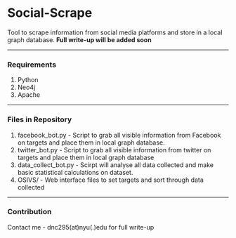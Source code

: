 # Social-Scrape
 Tool to scrape information from social media platforms and store in a local graph database.
**Full write-up will be added soon**

---
### Requirements
 1. Python
 2. Neo4j
 3. Apache
 
---
### Files in Repository
 1. facebook_bot.py - Script to grab all visible information from Facebook on targets and place them in local graph database.
 2. twitter_bot.py - Script to grab all visible information from twitter on targets and place them in local graph database
 3. data_collect_bot.py - Scirpt will analyse all data collected and make basic statistical calculations on dataset.
 4. OSIVS/ - Web interface files to set targets and sort through data collected  

---
### Contribution
 Contact me - dnc295(at)nyu(.)edu for full write-up
